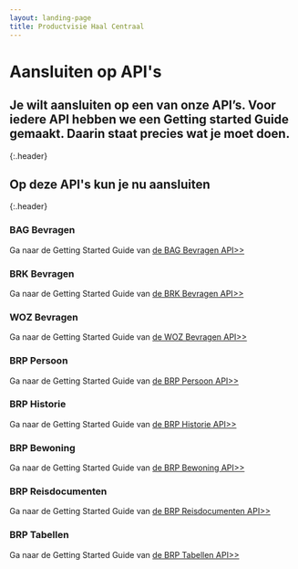 ```yaml
---
layout: landing-page
title: Productvisie Haal Centraal
---
```


# Aansluiten op API's
## Je wilt aansluiten op een van onze API’s. Voor iedere API hebben we een Getting started Guide gemaakt. Daarin staat precies wat je moet doen.
{:.header}

## Op deze API's kun je nu aansluiten
{:.header}

<div class="row">
  <div class="col">
    <div class="card no-border">
      <div class="card-body">
        <h3 class="card-title">BAG Bevragen</h3>
        <p class="card-text">
          Ga naar de Getting Started Guide van <a href="https://vng-realisatie.github.io/Haal-Centraal-BAG-bevragen/getting-started">de BAG Bevragen API>></a>
        </p>
      </div>
    </div>
  </div>
  <div class="col">
    <div class="card no-border">
      <div class="card-body">
        <h3 class="card-title">BRK Bevragen</h3>
        <p class="card-text"> Ga naar de Getting Started Guide van <a href="https://vng-realisatie.github.io/Haal-Centraal-BRK-bevragen/getting-started">de BRK Bevragen API>></a>
        </p>
      </div>
    </div>
  </div>
  <div class="col">
    <div class="card no-border">
      <div class="card-body">
        <h3 class="card-title">WOZ Bevragen</h3>
        <p class="card-text">Ga naar de Getting Started Guide van <a href="https://vng-realisatie.github.io/Haal-Centraal-WOZ-bevragen/getting-started">de WOZ Bevragen API>></a>
        </p>
        </div>
    </div>
  </div>
</div>  
<div class="row">
  <div class="col">
    <div class="card no-border">
      <div class="card-body">
        <h3 class="card-title">BRP Persoon</h3>
        <p class="card-text"> Ga naar de Getting Started Guide van <a href="https://brp-api.github.io/Haal-Centraal-BRP-bevragen/v2/getting-started">de BRP Persoon API>></a>
        </p>
        </div>
    </div>
  </div>
  <div class="col">
    <div class="card no-border">
      <div class="card-body">
        <h3 class="card-title">BRP Historie</h3>
        <p class="card-text"> Ga naar de Getting Started Guide van <a href="https://brp-api.github.io/Haal-Centraal-BRP-historie-bevragen/">de BRP Historie API>></a>
        </p></div>
    </div>
  </div>
  <div class="col">
    <div class="card no-border">
      <div class="card-body">
        <h3 class="card-title">BRP Bewoning</h3>
        <p class="card-text"> Ga naar de Getting Started Guide van <a href="https://brp-api.github.io/Haal-Centraal-BRP-bewoning/getting-started">de BRP Bewoning API>></a>
        </p></div>
    </div>
  </div>
</div>
<div class="row">
  <div class="col">
    <div class="card no-border">
      <div class="card-body">
        <h3 class="card-title">BRP Reisdocumenten</h3>
        <p class="card-text"> Ga naar de Getting Started Guide van <a href="https://brp-api.github.io/Haal-Centraal-Reisdocumenten-bevragen/getting-started">de BRP Reisdocumenten API>></a>
        </p></div>
    </div>
  </div>
  <div class="col">
    <div class="card no-border">
      <div class="card-body">
        <h3 class="card-title">BRP Tabellen</h3>
        <p class="card-text"> Ga naar de Getting Started Guide van <a href="https://brp-api.github.io/Haal-Centraal-BRP-tabellen-bevragen/getting-started">de BRP Tabellen API>></a>
        </p>
      </div>
    </div>
  </div>
  <div class="col">
    <div class="card no-border">
      <div class="card-body">
        <h3 class="card-title">&nbsp;</h3>
        <p class="card-text">&nbsp;</p>
      </div>
    </div>
  </div>
</div>
<br>

&nbsp;   

&nbsp;   
